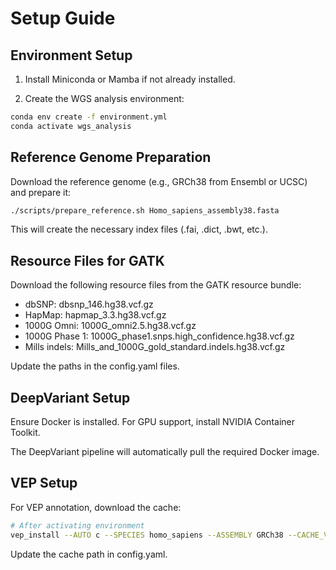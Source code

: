 # Setup Guide

## Environment Setup

1. Install Miniconda or Mamba if not already installed.

2. Create the WGS analysis environment:

```bash
conda env create -f environment.yml
conda activate wgs_analysis
```

## Reference Genome Preparation

Download the reference genome (e.g., GRCh38 from Ensembl or UCSC) and prepare it:

```bash
./scripts/prepare_reference.sh Homo_sapiens_assembly38.fasta
```

This will create the necessary index files (.fai, .dict, .bwt, etc.).

## Resource Files for GATK

Download the following resource files from the GATK resource bundle:

- dbSNP: dbsnp_146.hg38.vcf.gz
- HapMap: hapmap_3.3.hg38.vcf.gz
- 1000G Omni: 1000G_omni2.5.hg38.vcf.gz
- 1000G Phase 1: 1000G_phase1.snps.high_confidence.hg38.vcf.gz
- Mills indels: Mills_and_1000G_gold_standard.indels.hg38.vcf.gz

Update the paths in the config.yaml files.

## DeepVariant Setup

Ensure Docker is installed. For GPU support, install NVIDIA Container Toolkit.

The DeepVariant pipeline will automatically pull the required Docker image.

## VEP Setup

For VEP annotation, download the cache:

```bash
# After activating environment
vep_install --AUTO c --SPECIES homo_sapiens --ASSEMBLY GRCh38 --CACHE_VERSION 105
```

Update the cache path in config.yaml.